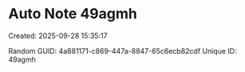 ﻿# Auto Note 49agmh
Created: 2025-09-28 15:35:17

Random GUID: 4a881171-c869-447a-8847-65c6ecb82cdf
Unique ID: 49agmh
